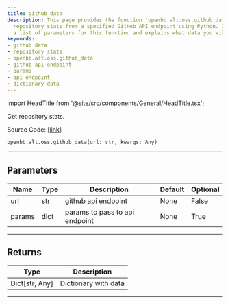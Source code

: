 ```yaml
---
title: github_data
description: This page provides the function 'openbb.alt.oss.github_data' to retrieve
  repository stats from a specified GitHub API endpoint using Python. It includes
  a list of parameters for this function and explains what data you will retrieve.
keywords:
- github data
- repository stats
- openbb.alt.oss.github_data
- github api endpoint
- params
- api endpoint
- dictionary data
---
```


import HeadTitle from '@site/src/components/General/HeadTitle.tsx';

<HeadTitle title="alt.oss.github_data - Reference | OpenBB SDK Docs" />

Get repository stats.

Source Code: [[link](https://github.com/OpenBB-finance/OpenBBTerminal/tree/main/openbb_terminal/alternative/oss/github_model.py#L21)]

```python
openbb.alt.oss.github_data(url: str, kwargs: Any)
```

---

## Parameters

| Name | Type | Description | Default | Optional |
| ---- | ---- | ----------- | ------- | -------- |
| url | str | github api endpoint | None | False |
| params | dict | params to pass to api endpoint | None | True |


---

## Returns

| Type | Description |
| ---- | ----------- |
| Dict[str, Any] | Dictionary with data |
---
